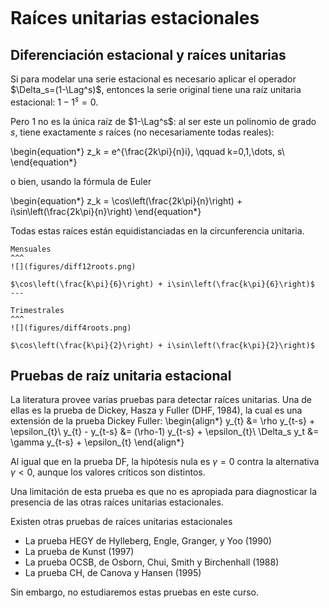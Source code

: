 
```{include} ../math-definitions.md
```


# Raíces unitarias estacionales


## Diferenciación estacional y raíces unitarias

Si para modelar una serie estacional es necesario aplicar el operador $\Delta_s=(1-\Lag^s)$, entonces la serie original tiene una raíz unitaria estacional: $1-1^s = 0$.

Pero 1 no es la única raíz de $1-\Lag^s$: al ser este un polinomio de grado $s$, tiene exactamente $s$ raíces (no necesariamente todas reales):

\begin{equation*}
z_k = e^{\frac{2k\pi}{n}i}, \qquad k=0,1,\dots, s\\
\end{equation*}

o bien, usando la fórmula de Euler

\begin{equation*}
z_k = \cos\left(\frac{2k\pi}{n}\right) + i\sin\left(\frac{2k\pi}{n}\right)
\end{equation*}

Todas estas raíces están equidistanciadas en la circunferencia unitaria.

```{panels}
Mensuales
^^^
![](figures/diff12roots.png)

$\cos\left(\frac{k\pi}{6}\right) + i\sin\left(\frac{k\pi}{6}\right)$
---

Trimestrales
^^^
![](figures/diff4roots.png)

$\cos\left(\frac{k\pi}{2}\right) + i\sin\left(\frac{k\pi}{2}\right)$
```



## Pruebas de raíz unitaria estacional

La literatura provee varias pruebas para detectar raíces unitarias.
Una de ellas es la prueba de Dickey, Hasza y Fuller (DHF, 1984), la cual es una extensión de la prueba Dickey Fuller:
\begin{align*}
y_{t} &= \rho y_{t-s} + \epsilon_{t}\\
y_{t} - y_{t-s} &= (\rho-1) y_{t-s} + \epsilon_{t}\\
\Delta_s y_t &= \gamma y_{t-s} + \epsilon_{t}
\end{align*}

Al igual que en la prueba DF, la hipótesis nula es $\gamma=0$ contra la alternativa $\gamma <0$, aunque los valores críticos son distintos.

Una limitación de esta prueba es que no es apropiada para diagnosticar la presencia de las otras raíces unitarias estacionales.


Existen otras pruebas de raíces unitarias estacionales

- La prueba HEGY de Hylleberg, Engle, Granger, y Yoo (1990)
- La prueba de Kunst (1997)
- La prueba OCSB, de Osborn, Chui, Smith y Birchenhall (1988)
- La prueba CH, de Canova y Hansen (1995)

Sin embargo, no estudiaremos estas pruebas en este curso.
